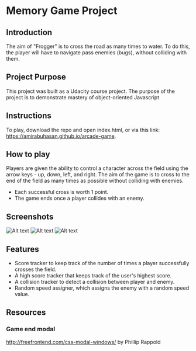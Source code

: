 # Memory Game Project

## Introduction
The aim of "Frogger" is to cross the road as many times to water. To do this, the player will have to navigate pass enemies (bugs), without colliding with them.

## Project Purpose
This project was built as a Udacity course project. The purpose of the project is to demonstrate mastery of object-oriented Javascript

## Instructions
To play, download the repo and open index.html, or via this link: https://amirabuhasan.github.io/arcade-game.

## How to play
Players are given the ability to control a character across the field using the arrow keys - up, down, left, and right. The aim of the game is to cross to the end of the field as many times as possible without colliding with enemies.

* Each successful cross is worth 1 point.
* The game ends once a player collides with an enemy.

## Screenshots
![Alt text](/img/frogger1.png?raw=true)
![Alt text](/img/frogger2.png?raw=true)
![Alt text](/img/frogger3.png?raw=true)

## Features
* Score tracker to keep track of the number of times a player successfully crosses the field.
* A high score tracker that keeps track of the user's highest score.
* A collision tracker to detect a collision between player and enemy.
* Random speed assigner, which assigns the enemy with a random speed value.

## Resources

### Game end modal
http://freefrontend.com/css-modal-windows/ by Phillip Rappold
